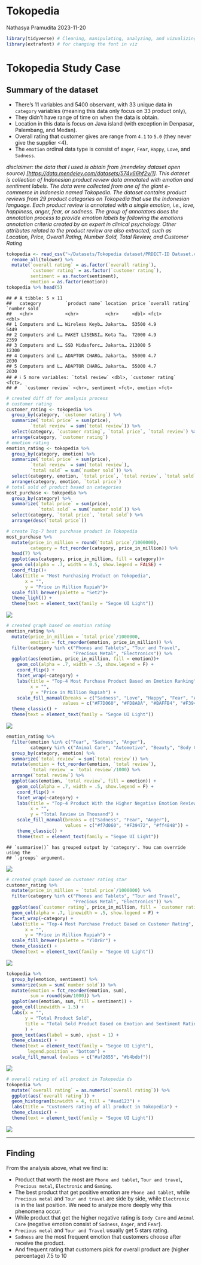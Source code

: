Tokopedia
================
Nathasya Pramudita
2023-11-20

``` r
library(tidyverse) # Cleaning, manipulating, analyzing, and vizualizing data packages
library(extrafont) # for changing the font in viz
```

# Tokopedia Study Case

## Summary of the dataset

- There’s 11 variables and 5400 observant, with 33 unique data in
  `category` variables (meaning this data only focus on 33 product
  only),
- They didn’t have range of time on when the data is obtain.
- Location in this data is focus on Java island (with exception in
  Denpasar, Palembang, and Medan).
- Overall rating that customer gives are range from `4.1` to `5.0` (they
  never give the supplier \<4).
- The `emotion` ordinal data type is consist of `Anger`, `Fear`,
  `Happy`, `Love`, and `Sadness`.

*disclaimer: the data that I used is obtain from (mendeley dataset open
source) \[<https://data.mendeley.com/datasets/574v66hf2v/1>\]. This
dataset is collection of Indonesian product review data annotated with
emotion and sentiment labels. The data were collected from one of the
giant e-commerce in Indonesia named Tokopedia. The dataset contains
product reviews from 29 product categories on Tokopedia that use the
Indonesian language. Each product review is annotated with a single
emotion, i.e., love, happiness, anger, fear, or sadness. The group of
annotators does the annotation process to provide emotion labels by
following the emotions annotation criteria created by an expert in
clinical psychology. Other attributes related to the product review are
also extracted, such as Location, Price, Overall Rating, Number Sold,
Total Review, and Customer Rating*

``` r
tokopedia <- read_csv("~/Datasets/Tokopedia dataset/PRDECT-ID Dataset.csv") %>% 
  rename_all(tolower) %>% 
  mutate(`overall rating` = as.factor(`overall rating`),
         `customer rating` = as.factor(`customer rating`),
         sentiment = as.factor(sentiment),
         emotion = as.factor(emotion))
tokopedia %>% head(5)
```

    ## # A tibble: 5 × 11
    ##   category         `product name` location  price `overall rating` `number sold`
    ##   <chr>            <chr>          <chr>     <dbl> <fct>                    <dbl>
    ## 1 Computers and L… Wireless Keyb… Jakarta…  53500 4.9                       5449
    ## 2 Computers and L… PAKET LISENSI… Kota Ta…  72000 4.9                       2359
    ## 3 Computers and L… SSD Midasforc… Jakarta… 213000 5                        12300
    ## 4 Computers and L… ADAPTOR CHARG… Jakarta…  55000 4.7                       2030
    ## 5 Computers and L… ADAPTOR CHARG… Jakarta…  55000 4.7                       2030
    ## # ℹ 5 more variables: `total review` <dbl>, `customer rating` <fct>,
    ## #   `customer review` <chr>, sentiment <fct>, emotion <fct>

``` r
# created diff df for analysis process
# customer rating
customer_rating <- tokopedia %>%
  group_by(category, `customer rating`) %>% 
  summarize(`total price` = sum(price),
         `total review` = sum(`total review`)) %>%
  select(category, `customer rating`, `total price`, `total review`) %>% 
  arrange(category, `customer rating`)
# emotion rating
emotion_rating <- tokopedia %>% 
  group_by(category, emotion) %>%
  summarize(`total price` = sum(price),
         `total review` = sum(`total review`),
         `total sold` = sum(`number sold`)) %>% 
  select(category, emotion, `total price`, `total review`, `total sold`) %>% 
  arrange(category, emotion, `total price`)
# total sold of product based on categories
most_purchase <- tokopedia %>% 
  group_by(category) %>% 
  summarize(`total price` = sum(price),
            `total sold` = sum(`number sold`)) %>% 
  select(category, `total price`, `total sold`) %>% 
  arrange(desc(`total price`))
```

``` r
# create Top-7 best purchase product in Tokopedia
most_purchase %>%
  mutate(price_in_million = round(`total price`/1000000),
         category = fct_reorder(category, price_in_million)) %>% 
  head(7) %>%
  ggplot(aes(category, price_in_million, fill = category))+
  geom_col(alpha = .7, width = 0.5, show.legend = FALSE) +
  coord_flip()+
  labs(title = "Most Purchasing Product on Tokopedia",
       x = "",
       y = "Price in Million Rupiah")+
  scale_fill_brewer(palette = "Set2")+
  theme_light() +
  theme(text = element_text(family = "Segoe UI Light"))
```

![](tokopedia_files/figure-gfm/create%20Top-7%20best%20purchase%20product%20in%20Tokopedia-1.png)<!-- -->

``` r
# created graph based on emotion rating
emotion_rating %>% 
  mutate(price_in_million = `total price`/1000000,
         emotion = fct_reorder(emotion, price_in_million)) %>% 
  filter(category %in% c("Phones and Tablets", "Tour and Travel",
                         "Precious Metal", "Electronics")) %>% 
  ggplot(aes(emotion, price_in_million, fill = emotion))+
    geom_col(alpha = .7, width = .5, show.legend = F) +
    coord_flip() +
    facet_wrap(~category) +
    labs(title = "Top-4 Most Purchase Product Based on Emotion Ranking",
         x = "",
         y = "Price in Million Rupiah") +
    scale_fill_manual(breaks = c("Sadness", "Love", "Happy", "Fear", "Anger"),
                     values = c("#F7D060", "#FD8A8A", "#BAFFB4", "#F39472", "#FF4848"))+
  theme_classic() +
  theme(text = element_text(family = "Segoe UI Light"))
```

![](tokopedia_files/figure-gfm/created%20graph%20based%20on%20emotion%20rating-1.png)<!-- -->

``` r
emotion_rating %>% 
  filter(emotion %in% c("Fear", "Sadness", "Anger"),
         category %in% c("Animal Care", "Automotive", "Beauty", "Body Care")) %>% 
  group_by(category, emotion) %>% 
  summarize(`total review` = sum(`total review`)) %>% 
  mutate(emotion = fct_reorder(emotion, `total review`),
         `total review` = `total review`/1000) %>% 
  arrange(`total review`) %>% 
  ggplot(aes(emotion, `total review`, fill = emotion)) +
    geom_col(alpha = .7, width = .5, show.legend = F) +
    coord_flip() +
    facet_wrap(~category) +
    labs(title = "Top-4 Product With the Higher Negative Emotion Review",
         x = "",
         y = "Total Review in Thousand") +
    scale_fill_manual(breaks = c("Sadness", "Fear", "Anger"),
                      values = c("#f7d060", "#F39472", "#ff4848")) +
    theme_classic() +
    theme(text = element_text(family = "Segoe UI Light"))
```

    ## `summarise()` has grouped output by 'category'. You can override using the
    ## `.groups` argument.

![](tokopedia_files/figure-gfm/product%20with%20the%20higher%20negative%20emotion%20rating-1.png)<!-- -->

``` r
# created graph based on customer rating star
customer_rating %>% 
  mutate(price_in_million = `total price`/1000000) %>% 
  filter(category %in% c("Phones and Tablets", "Tour and Travel",
                         "Precious Metal", "Electronics")) %>% 
  ggplot(aes(`customer rating`, price_in_million, fill = `customer rating`))+
  geom_col(alpha = .7, linewidth = .5, show.legend = F) +
  facet_wrap(~category) +
  labs(title = "Top-4 Most Purchase Product Based on Customer Rating",
       x = "",
       y = "Price in Million Rupiah") +
  scale_fill_brewer(palette = "YlOrBr") +
  theme_classic() +
  theme(text = element_text(family = "Segoe UI Light"))
```

![](tokopedia_files/figure-gfm/created%20graph%20based%20on%20customer%20rating%20star-1.png)<!-- -->

``` r
tokopedia %>% 
  group_by(emotion, sentiment) %>% 
  summarize(sum = sum(`number sold`)) %>% 
  mutate(emotion = fct_reorder(emotion, sum),
         sum = round(sum/1000)) %>% 
  ggplot(aes(emotion, sum, fill = sentiment)) +
  geom_col(linewidth = 1.5) +
  labs(x = "",
       y = "Total Product Sold",
       title = "Total Sold Product Based on Emotion and Sentiment Rating"
       ) +
  geom_text(aes(label = sum), vjust = 1) +
  theme_classic() + 
  theme(text = element_text(family = "Segoe UI Light"),
        legend.position = "bottom") +
  scale_fill_manual (values = c("#af2655", "#b4bdbf"))
```

![](tokopedia_files/figure-gfm/corelation%20between%20negative%20and%20positive%20emotion-1.png)<!-- -->

``` r
# overall rating of all product in Tokopedia ds
tokopedia %>% 
  mutate(`overall rating` = as.numeric(`overall rating`)) %>% 
  ggplot(aes(`overall rating`)) +
  geom_histogram(binwidth = 4, fill = "#ead123") +
  labs(title = "Customers rating of all product in Tokopedia") +
  theme_classic() +
  theme(text = element_text(family = "Segoe UI Light"))
```

![](tokopedia_files/figure-gfm/overall%20rating%20of%20all%20product-1.png)<!-- -->

------------------------------------------------------------------------

## Finding

From the analysis above, what we find is:

- Product that worth the most are `Phone and tablet`, `Tour and travel`,
  `Precious metal`, `Electronic` and `Gaming`.
- The best product that get positive emotion are `Phone and tablet`,
  while `Precious metal` and `Tour and travel` are side by side, while
  `Electronic` is in the last position. We need to analyze more deeply
  why this phenomena occur.
- While product that get the higher negative rating is `Body Care` and
  `Animal Care` (negative emotion consist of `Sadness`, `Anger`, and
  `Fear`).
- `Precious metal` and `Tour and Travel` usually get 5 stars rating.
- `Sadness` are the most frequent emotion that customers choose after
  receive the product.
- And frequent rating that customers pick for overall product are
  (higher percentage) 7.5 to 10
